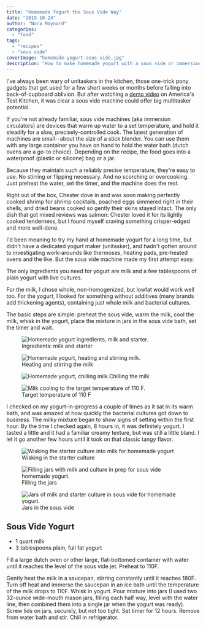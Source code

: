 ```yaml
---
title: "Homemade Yogurt the Sous Vide Way"
date: "2019-10-24"
author: "Nora Maynard"
categories: 
  - "food"
tags: 
  - "recipes"
  - "sous vide"
coverImage: "homemade-yogurt-sous-vide.jpg"
description: "How to make homemade yogurt with a sous vide or immersion circulator."
---
```


I've always been wary of unitaskers in the kitchen, those one-trick pony gadgets that get used for a few short weeks or months before falling into back-of-cupboard oblivion. But after watching a [demo video](https://www.americastestkitchen.com/episode/615-sous-vide-for-everybody) on America's Test Kitchen, it was clear a sous vide machine could offer big multitasker potential.

If you're not already familiar, sous vide machines (aka immersion circulators) are devices that warm up water to a set temperature, and hold it steadily for a slow, precisely-controlled cook. The latest generation of machines are small--about the size of a stick blender. You can use them with any large container you have on hand to hold the water bath (dutch ovens are a go-to choice). Depending on the recipe, the food goes into a waterproof (plastic or silicone) bag or a jar.

Because they maintain such a reliably precise temperature, they're easy to use. No stirring or flipping necessary. And no scorching or overcooking. Just preheat the water, set the timer, and the machine does the rest.

Right out of the box, Chester dove in and was soon making perfectly cooked shrimp for shrimp cocktails, poached eggs simmered right in their shells, and dried beans cooked so gently their skins stayed intact. The only dish that got mixed reviews was salmon: Chester loved it for its lightly cooked tenderness, but I found myself craving something crisper-edged and more well-done.

I'd been meaning to try my hand at homemade yogurt for a long time, but didn't have a dedicated yogurt maker (unitasker), and hadn't gotten around to investigating work-arounds like thermoses, heating pads, pre-heated ovens and the like. But the sous vide machine made my first attempt easy.

The only ingredients you need for yogurt are milk and a few tablespoons of plain yogurt with live cultures.

For the milk, I chose whole, non-homogenized, but lowfat would work well too. For the yogurt, I looked for something without additives (many brands add thickening agents), containing just whole milk and bacterial cultures.

The basic steps are simple: preheat the sous vide, warm the milk, cool the milk, whisk in the yogurt, place the mixture in jars in the sous vide bath, set the timer and wait.

<div class="two-column">
<figure><img src="images/homemade-yogurt-ingredients.jpg" alt="Homemade yogurt ingredients, milk and starter."><figcaption>Ingredients: milk and starter</figcaption></figure>
<figure><img src="images/homemade-yogurt-heating-milk.jpg" alt="Homemade yogurt, heating and stirring milk."><figcaption></figcaption>Heating and stirring the milk</figure>
</div>

<div class="two-column">
<figure><img src="images/homemade-yogurt-chilling-milk.jpg" alt="Homemade yogurt, chilling milk.">Chilling  the milk<figcaption></figcaption></figure>
<figure><img src="images/homemade-yogurt-target-milk-temperature.jpg" alt="Milk cooling to the target temperature of 110 F."><figcaption></figcaption>Target temperature of 110 F</figure>
</div>

I checked on my yogurt-in-progress a couple of times as it sat in its warm bath, and was amazed at how quickly the bacterial cultures got down to business. The milky mixture began to show signs of setting within the first hour. By the time I checked again, 8 hours in, it was definitely yogurt. I tasted a little and it had a familiar creamy texture, but was still a little bland. I let it go another few hours until it took on that classic tangy flavor.

<div class="two-column">
<figure><img src="images/homemade-yogurt-wisking-in-the-starter.jpg" alt="Wisking the starter culture into milk for homemade yogurt"><figcaption>Wisking in the starter culture</figcaption></figure>
<figure><img src="images/homemade-yogurt-filling-jars-in-prep-for-sous-vide.jpg" alt="Filling jars with milk and culture in prep for sous vide homemade yogurt."><figcaption>Filling the jars</figcaption></figure>
</div>

<figure><img src="images/homemade-yogurt-jars-in-sous-vide.jpg" alt="Jars of milk and starter culture in sous vide for homemade yogurt."><figcaption>Jars in the sous vide</figcaption></figure>

## Sous Vide Yogurt

- 1 quart milk
- 3 tablespoons plain, full fat yogurt

Fill a large dutch oven or other large, flat-bottomed container with water until it reaches the level of the sous vide jet. Preheat to 110F.

Gently heat the milk in a saucepan, stirring constantly until it reaches 180F. Turn off heat and immerse the saucepan in an ice bath until the temperature of the milk drops to 110F. Whisk in yogurt. Pour mixture into jars (I used two 32-ounce wide-mouth mason jars, filling each half way, level with the water line, then combined them into a single jar when the yogurt was ready). Screw lids on jars, securely, but not too tight. Set timer for 12 hours. Remove from water bath and stir. Chill in refrigerator.
